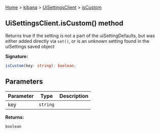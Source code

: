 [Home](./index) &gt; [kibana](./kibana.md) &gt; [UiSettingsClient](./kibana.uisettingsclient.md) &gt; [isCustom](./kibana.uisettingsclient.iscustom.md)

## UiSettingsClient.isCustom() method

Returns true if the setting is not a part of the uiSettingDefaults, but was either added directly via `set()`<!-- -->, or is an unknown setting found in the uiSettings saved object

<b>Signature:</b>

```typescript
isCustom(key: string): boolean;
```

## Parameters

|  Parameter | Type | Description |
|  --- | --- | --- |
|  key | <code>string</code> |  |

<b>Returns:</b>

`boolean`

